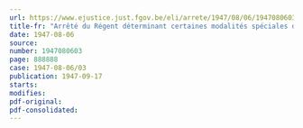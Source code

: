 ```yaml
---
url: https://www.ejustice.just.fgov.be/eli/arrete/1947/08/06/1947080603/justel
title-fr: "Arrêté du Régent déterminant certaines modalités spéciales d'application concernant les vacances à accorder en 1947 aux travailleurs de l'industrie forestière, de l'industrie de mines et des scieries de bois"
date: 1947-08-06
source:
number: 1947080603
page: 888888
case: 1947-08-06/03
publication: 1947-09-17
starts:
modifies:
pdf-original:
pdf-consolidated:
---
```


